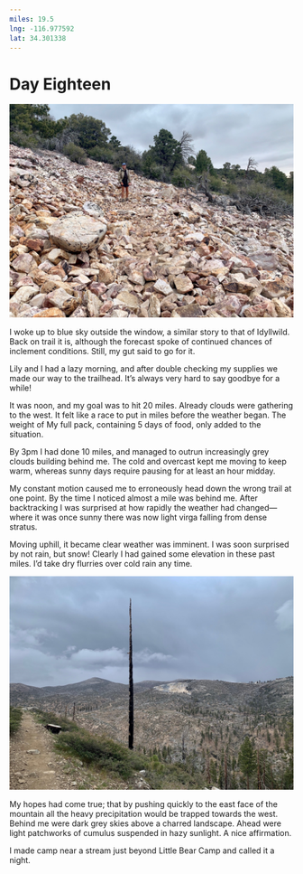 ```yaml
---
miles: 19.5
lng: -116.977592
lat: 34.301338
---
```


# Day Eighteen

![r:75](2019-05-06.jpeg)

I woke up to blue sky outside the window, a similar story to that of Idyllwild. Back on trail it is, although the forecast spoke of continued chances of inclement conditions. Still, my gut said to go for it.

Lily and I had a lazy morning, and after double checking my supplies we made our way to the trailhead. It’s always very hard to say goodbye for a while!

<!-- more -->

It was noon, and my goal was to hit 20 miles. Already clouds were gathering to the west. It felt like a race to put in miles before the weather began. The weight of My full pack, containing 5 days of food, only added to the situation.

By 3pm I had done 10 miles, and managed to outrun increasingly grey clouds building behind me. The cold and overcast kept me moving to keep warm, whereas sunny days require pausing for at least an hour midday.

My constant motion caused me to erroneously head down the wrong trail at one point. By the time I noticed almost a mile was behind me. After backtracking I was surprised at how rapidly the weather had changed—where it was once sunny there was now light virga falling from dense stratus. 

Moving uphill, it became clear weather was imminent. I was soon surprised by not rain, but snow! Clearly I had gained some elevation in these past miles. I’d take dry flurries over cold rain any time.

![r:75](2019-05-06-2.jpeg)

My hopes had come true; that by pushing quickly to the east face of the mountain all the heavy precipitation would be trapped towards the west. Behind me were dark grey skies above a charred landscape. Ahead were light patchworks of cumulus suspended in hazy sunlight. A nice affirmation.

I made camp near a stream just beyond Little Bear Camp and called it a night.